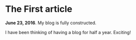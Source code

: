 # The First article

**June 23, 2016**. My blog is fully constructed.

I have been thinking of having a blog for half a year. Exciting!
